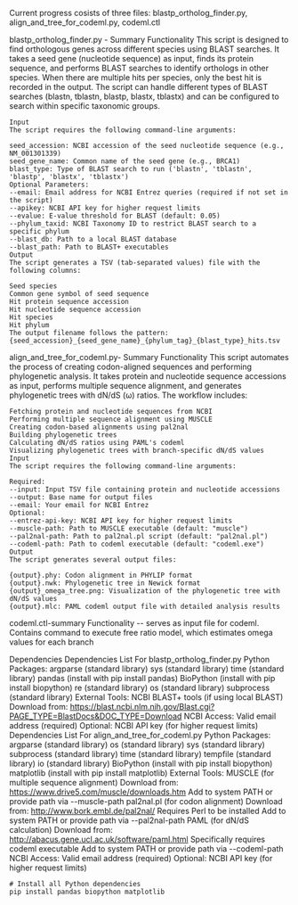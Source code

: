 Current progress cosists of three files: blastp_ortholog_finder.py, align_and_tree_for_codeml.py, codeml.ctl

blastp_ortholog_finder.py - Summary
	Functionality
	This script is designed to find orthologous genes across different species using BLAST searches. It takes a seed gene (nucleotide sequence) as input, finds its protein sequence, and performs BLAST searches to identify orthologs in other species. When there are multiple hits per species, only the best hit is recorded in the output. The script can handle different types of BLAST searches (blastn, tblastn, blastp, blastx, tblastx) and can be configured to search within specific taxonomic groups.

	Input
	The script requires the following command-line arguments:

	seed_accession: NCBI accession of the seed nucleotide sequence (e.g., NM_001301339)
	seed_gene_name: Common name of the seed gene (e.g., BRCA1)
	blast_type: Type of BLAST search to run ('blastn', 'tblastn', 'blastp', 'blastx', 'tblastx')
	Optional Parameters:
	--email: Email address for NCBI Entrez queries (required if not set in the script)
	--apikey: NCBI API key for higher request limits
	--evalue: E-value threshold for BLAST (default: 0.05)
	--phylum_taxid: NCBI Taxonomy ID to restrict BLAST search to a specific phylum
	--blast_db: Path to a local BLAST database
	--blast_path: Path to BLAST+ executables
	Output
	The script generates a TSV (tab-separated values) file with the following columns:

	Seed species
	Common gene symbol of seed sequence
	Hit protein sequence accession
	Hit nucleotide sequence accession
	Hit species
	Hit phylum
	The output filename follows the pattern: {seed_accession}_{seed_gene_name}_{phylum_tag}_{blast_type}_hits.tsv

align_and_tree_for_codeml.py- Summary
	Functionality
	This script automates the process of creating codon-aligned sequences and performing phylogenetic analysis. It takes protein and nucleotide sequence accessions as input, performs multiple sequence alignment, and generates phylogenetic trees with dN/dS (ω) ratios. The workflow includes:

	Fetching protein and nucleotide sequences from NCBI
	Performing multiple sequence alignment using MUSCLE
	Creating codon-based alignments using pal2nal
	Building phylogenetic trees
	Calculating dN/dS ratios using PAML's codeml
	Visualizing phylogenetic trees with branch-specific dN/dS values
	Input
	The script requires the following command-line arguments:

	Required:
	--input: Input TSV file containing protein and nucleotide accessions
	--output: Base name for output files
	--email: Your email for NCBI Entrez
	Optional:
	--entrez-api-key: NCBI API key for higher request limits
	--muscle-path: Path to MUSCLE executable (default: "muscle")
	--pal2nal-path: Path to pal2nal.pl script (default: "pal2nal.pl")
	--codeml-path: Path to codeml executable (default: "codeml.exe")
	Output
	The script generates several output files:

	{output}.phy: Codon alignment in PHYLIP format
	{output}.nwk: Phylogenetic tree in Newick format
	{output}_omega_tree.png: Visualization of the phylogenetic tree with dN/dS values
	{output}.mlc: PAML codeml output file with detailed analysis results


codeml.ctl-summary
	Functionality -- serves as input file for codeml. Contains command to execute free ratio model, which estimates omega values for each branch 

Dependencies
	Dependencies List For blastp_ortholog_finder.py
		Python Packages:
			argparse (standard library)
			sys (standard library)
			time (standard library)
			pandas (install with pip install pandas)
			BioPython (install with pip install biopython)
			re (standard library)
			os (standard library)
			subprocess (standard library)
		External Tools:
			NCBI BLAST+ tools (if using local BLAST) Download from: https://blast.ncbi.nlm.nih.gov/Blast.cgi?PAGE_TYPE=BlastDocs&DOC_TYPE=Download
			NCBI Access: Valid email address (required)
			Optional: NCBI API key (for higher request limits)
	Dependencies List For align_and_tree_for_codeml.py
		Python Packages:
			argparse (standard library)
			os (standard library)
			sys (standard library)
			subprocess (standard library)
			time (standard library)
			tempfile (standard library)
			io (standard library)
			BioPython (install with pip install biopython)
			matplotlib (install with pip install matplotlib)
		External Tools:
			MUSCLE (for multiple sequence alignment) Download from: https://www.drive5.com/muscle/downloads.htm
				Add to system PATH or provide path via --muscle-path
			pal2nal.pl (for codon alignment) Download from: http://www.bork.embl.de/pal2nal/
				Requires Perl to be installed
				Add to system PATH or provide path via --pal2nal-path
			PAML (for dN/dS calculation) Download from: http://abacus.gene.ucl.ac.uk/software/paml.html
				Specifically requires codeml executable
				Add to system PATH or provide path via --codeml-path
			NCBI Access: Valid email address (required)
			Optional: NCBI API key (for higher request limits)

	# Install all Python dependencies
	pip install pandas biopython matplotlib
